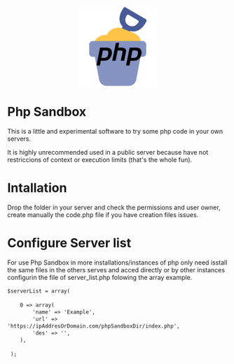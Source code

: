 
<div align="center">
<img src="img/apple-icon-180x180.png">
</div>

# Php Sandbox

This is a little and experimental software to try some php code in your own servers.

It is highly unrecommended used in a public server because have not restriccions of context or execution limits (that's the whole fun). 

# Intallation 

Drop the folder in your server and check the permissions and user owner, create manually the code.php file if you have creation files issues.

# Configure Server list

For use Php Sandbox in more installations/instances of php only need isstall the same files in the others serves and acced directly or by other instances configurin the file of server_list.php folowing the array example.

```
$serverList = array( 
    
    0 => array(
        'name' => 'Example',
        'url' => 'https://ipAddresOrDomain.com/phpSandboxDir/index.php',
        'des' => '',            
    ),

 );

```
